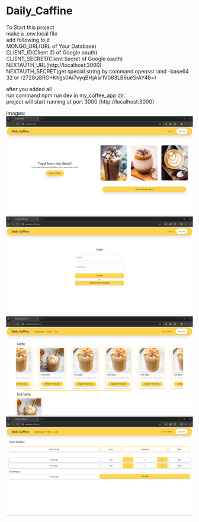 # Daily_Caffine
To Start this project <br/>
make a .env.local file<br/>
add following to it<br/>
MONGO_URL(URL of Your Database)<br/>
CLIENT_ID(Client ID of Google oauth)<br/>
CLIENT_SECRET(Client Secret of Google oauth)<br/>
NEXTAUTH_URL(http://localhost:3000)<br/>
NEXTAUTH_SECRET(get special string by command openssl rand -base64 32 or r2728Q8RG+Khgs0Ai7vyqBHjAsr1V083LB6ueSrAY48=)

after you added all<br/>
run command npm run dev in my_coffee_app dir.<br/>
project will start running at port 3000 (http://localhost:3000)<br/>

images:
![Landing Page](image.png)
![Login Page](image-1.png)
![Menu](image-2.png)
![Cart](image-3.png)